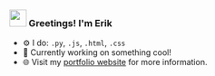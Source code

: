 <!-- Heading -->
<h3 align="left"><img src = "https://raw.githubusercontent.com/MartinHeinz/MartinHeinz/master/wave.gif" width = 30px> Greetings! I'm Erik</h3>

- ⚙️ I do: `.py`, `.js`, `.html`, `.css`
- 👀 Currently working on something cool!
- 🌐 Visit my [portfolio website]((https://istiakerik.github.io/)) for more information.

<!---
IstiakErik/IstiakErik is a ✨ special ✨ repository because its `README.md` (this file) appears on your GitHub profile.
You can click the Preview link to take a look at your changes.
--->
